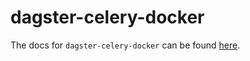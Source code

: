 # dagster-celery-docker

The docs for `dagster-celery-docker` can be found
[here](https://docs.dagster.io/api/python-api/libraries/dagster-celery_docker).
